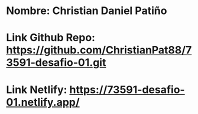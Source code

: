 # Nombre: Christian Daniel Patiño
# Link Github Repo: https://github.com/ChristianPat88/73591-desafio-01.git
# Link Netlify: https://73591-desafio-01.netlify.app/
